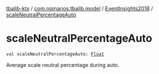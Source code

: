[tbalib-ktx](../../index.md) / [com.npmanos.tbalib.model](../index.md) / [EventInsights2018](index.md) / [scaleNeutralPercentageAuto](./scale-neutral-percentage-auto.md)

# scaleNeutralPercentageAuto

`val scaleNeutralPercentageAuto: `[`Float`](https://kotlinlang.org/api/latest/jvm/stdlib/kotlin/-float/index.html)

Average scale neutral percentage during auto.

